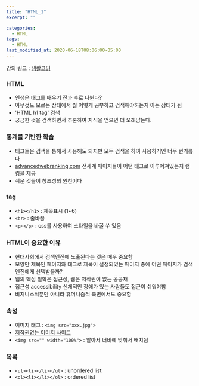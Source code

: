 ```yaml
---  
title: "HTML_1"  
excerpt: ""  

categories:  
  - HTML  
tags:  
  - HTML  
last_modified_at: 2020-06-18T08:06:00-05:00  
---  
```


강의 링크 : [생활코딩](https://opentutorials.org/course/3084)

### HTML
* 인생은 태그를 배우기 전과 후로 나뉜다?
* 아무것도 모르는 상태에서 뭘 어떻게 공부하고 검색해야하는지 아는 상태가 됨
* 'HTML h1 tag' 검색
* 궁금한 것을 검색하면서 추론하여 지식을 얻으면 더 오래남는다.

### 통계를 기반한 학습
 * 태그들은 검색을 통해서 사용해도 되지만 모두 검색을 하여 사용하기엔 너무 번거롭다
 * [advancedwebranking.com](advancedwebranking.com) 전세계 페이지들이 어떤 태그로 이루어져있는지 랭킹을 제공
 * 쉬운 것들이 창조성의 원천이다

### **tag**
 * ```<h1></h1>``` : 제목표시 (1~6)
 * ```<br>``` : 줄바꿈
 * ```<p></p>``` : css를 사용하여 스타일을 바꿀 쑤 있음

### HTML이 중요한 이유
 * 현대사회에서 검색엔진에 노출된다는 것은 매우 중요함
 * 모양만 제목인 페이지와 태그로 제목이 설정되있는 페이지 중에 어떤 페이지가 검색 엔진에게 선택받을까?
 * 웹의 핵심 철학은 접근성, 웹은 저작권이 없는 공공재
 * 접근성 accessibility 신체적인 장애가 있는 사람들도 접근이 쉬워야함 
 * 비지니스적뿐만 아니라 휴머니즘적 측면에서도 중요함

### 속성
 * 이미지 태그 : ```<img src="xxx.jpg">```
 * [저작권없는 이미지 사이트](unsplash.com)
 * ```<img src="" width="100%">``` : 알아서 너비에 맞춰서 배치됨

### 목록
 * ```<ul><li></li></ul>``` : unordered list
 * ```<ol><li></li></ol>``` : ordered list

